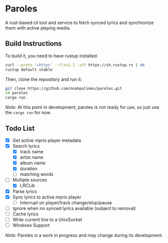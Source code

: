 # Paroles

A rust-based cli tool and service to fetch synced lyrics and synchronize them with active playing media.

## Build Instructions

To build it, you need to have rustup installed:

```bash
curl --proto '=https' --tlsv1.2 -sSf https://sh.rustup.rs | sh
rustup default stable
```

Then, clone the repository and run it:

```bash
git clone https://github.com/noahpolimon/paroles.git
cd paroles
cargo run
```

_Note:_ At this point in development, paroles is not ready for use, so just use the `cargo run` for now.

## Todo List

- [x] Get active mpris player metadata
- [x] Search lyrics
  - [x] track name
  - [x] artist name
  - [x] album name
  - [x] duration
  - [ ] matching words
- [ ] Multiple sources
  - [x] LRCLib
- [x] Parse lyrics
- [x] Sync lyrics to active mpris player
  - [ ] Interrupt on player/track change/stop/pause
- [ ] Ignore when no synced lyrics available (subject to removal)
- [ ] Cache lyrics
- [ ] Write current line to a UnixSocket
- [ ] Windows Support

_Note:_ Paroles is a work in progress and may change during its development.
